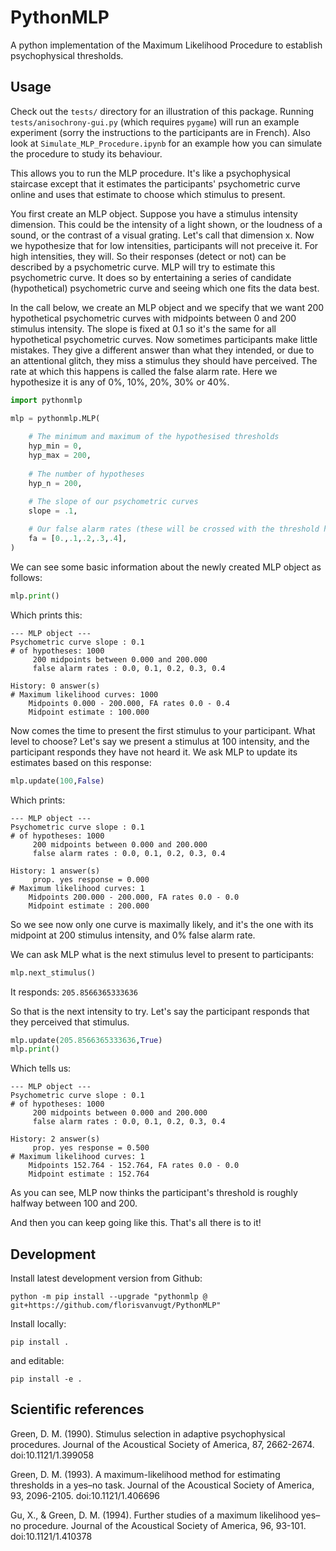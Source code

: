 # PythonMLP

A python implementation of the Maximum Likelihood Procedure to establish psychophysical thresholds.



## Usage

Check out the `tests/` directory for an illustration of this package.
Running `tests/anisochrony-gui.py` (which requires `pygame`) will run an example experiment (sorry the instructions to the participants are in French).
Also look at `Simulate_MLP_Procedure.ipynb` for an example how you can simulate the procedure to study its behaviour.

This allows you to run the MLP procedure. It's like a psychophysical staircase except that it estimates the participants' psychometric curve online and uses that estimate to choose which stimulus to present.

You first create an MLP object. Suppose you have a stimulus intensity dimension. This could be the intensity of a light shown, or the loudness of a sound, or the contrast of a visual grating. Let's call that dimension x. Now we hypothesize that for low intensities, participants will not preceive it. For high intensities, they will. So their responses (detect or not) can be described by a psychometric curve. MLP will try to estimate this psychometric curve. It does so by entertaining a series of candidate (hypothetical) psychometric curve and seeing which one fits the data best.

In the call below, we create an MLP object and we specify that we want 200 hypothetical psychometric curves with midpoints between 0 and 200 stimulus intensity. The slope is fixed at 0.1 so it's the same for all hypothetical psychometric curves. Now sometimes participants make little mistakes. They give a different answer than what they intended, or due to an attentional glitch, they miss a stimulus they should have perceived. The rate at which this happens is called the false alarm rate. Here we hypothesize it is any of 0%, 10%, 20%, 30% or 40%.


```python
import pythonmlp

mlp = pythonmlp.MLP(
    
    # The minimum and maximum of the hypothesised thresholds
    hyp_min = 0,
    hyp_max = 200,
    
    # The number of hypotheses
    hyp_n = 200,

    # The slope of our psychometric curves
    slope = .1,
    
    # Our false alarm rates (these will be crossed with the threshold hypotheses)
    fa = [0.,.1,.2,.3,.4],
)

```

We can see some basic information about the newly created MLP object as follows:

```python
mlp.print()
```

Which prints this:

```
--- MLP object ---
Psychometric curve slope : 0.1
# of hypotheses: 1000
     200 midpoints between 0.000 and 200.000
     false alarm rates : 0.0, 0.1, 0.2, 0.3, 0.4

History: 0 answer(s)
# Maximum likelihood curves: 1000
    Midpoints 0.000 - 200.000, FA rates 0.0 - 0.4
    Midpoint estimate : 100.000
```

Now comes the time to present the first stimulus to your participant. What level to choose? Let's say we present a stimulus at 100 intensity, and the participant responds they have not heard it. We ask MLP to update its estimates based on this response:

```python
mlp.update(100,False)
```

Which prints:

```
--- MLP object ---
Psychometric curve slope : 0.1
# of hypotheses: 1000
     200 midpoints between 0.000 and 200.000
     false alarm rates : 0.0, 0.1, 0.2, 0.3, 0.4

History: 1 answer(s)
     prop. yes response = 0.000
# Maximum likelihood curves: 1
    Midpoints 200.000 - 200.000, FA rates 0.0 - 0.0
    Midpoint estimate : 200.000
```

So we see now only one curve is maximally likely, and it's the one with its midpoint at 200 stimulus intensity, and 0% false alarm rate.

We can ask MLP what is the next stimulus level to present to participants:

```python
mlp.next_stimulus()
```

It responds: `205.8566365333636`

So that is the next intensity to try. Let's say the participant responds that they perceived that stimulus.

```python
mlp.update(205.8566365333636,True)
mlp.print()
```

Which tells us:

```
--- MLP object ---
Psychometric curve slope : 0.1
# of hypotheses: 1000
     200 midpoints between 0.000 and 200.000
     false alarm rates : 0.0, 0.1, 0.2, 0.3, 0.4

History: 2 answer(s)
     prop. yes response = 0.500
# Maximum likelihood curves: 1
    Midpoints 152.764 - 152.764, FA rates 0.0 - 0.0
    Midpoint estimate : 152.764
```

As you can see, MLP now thinks the participant's threshold is roughly halfway between 100 and 200.

And then you can keep going like this. That's all there is to it!







## Development

Install latest development version from Github:

```
python -m pip install --upgrade "pythonmlp @ git+https://github.com/florisvanvugt/PythonMLP"
```


Install locally:

```
pip install .
```

and editable:

```
pip install -e .
```



## Scientific references

Green, D. M. (1990). Stimulus selection in adaptive psychophysical procedures. Journal of the Acoustical Society of America, 87, 2662-2674. doi:10.1121/1.399058

Green, D. M. (1993). A maximum-likelihood method for estimating thresholds in a yes–no task. Journal of the Acoustical Society of America, 93, 2096-2105. doi:10.1121/1.406696

Gu, X., & Green, D. M. (1994). Further studies of a maximum likelihood yes–no procedure. Journal of the Acoustical Society of America, 96, 93-101. doi:10.1121/1.410378



